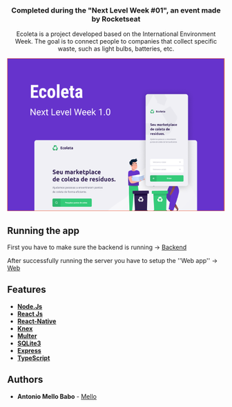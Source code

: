 
<h3 align="center">
  Completed during the "Next Level Week #01", an event made by Rocketseat
</h3>

<p align="center">
  Ecoleta is a project developed based on the International Environment Week. The goal is to connect people to companies that collect specific waste, such as light bulbs, batteries, etc.
</p>

<p align="center">
  <img src="gitImage/imagem.png">
</p>

## Running the app
First you have to make sure the backend is running -> [Backend](https://github.com/MelloTonio/Ecoleta_API-Rest/tree/master/backend)

After successfully running the server you have to setup the ''Web app'' -> [Web](https://github.com/MelloTonio/Ecoleta_API-Rest/tree/master/web)

## Features

* <strong>[Node.Js](https://nodejs.org/)</strong>
* <strong>[React Js](https://pt-br.reactjs.org/)</strong>
* <strong>[React-Native](https://reactnative.dev/)</strong>
* <strong>[Knex](http://knexjs.org/)</strong>
* <strong>[Multer](https://www.npmjs.com/package/multer)</strong>
* <strong>[SQLite3](https://www.sqlite.org/index.html)</strong>
* <strong>[Express](https://expressjs.com/pt-br/)</strong>
* <strong>[TypeScript](https://www.typescriptlang.org/)</strong>



## Authors

* **Antonio Mello Babo**  - [Mello](https://github.com/MelloTonio)

